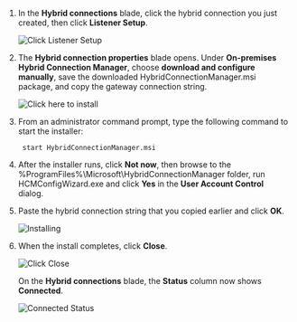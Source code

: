 
1. In the **Hybrid connections** blade, click the hybrid connection you just created, then click **Listener Setup**.
    
    ![Click Listener Setup](./media/app-service-hybrid-connections-manager-install/D04ClickListenerSetup.png)
    
4. The **Hybrid connection properties** blade opens. Under **On-premises Hybrid Connection Manager**, choose **download and configure manually**, save the downloaded HybridConnectionManager.msi package, and copy the gateway connection string.
    
    ![Click here to install](./media/app-service-hybrid-connections-manager-install/D05ClickToInstallHCM.png)
    
5. From an administrator command prompt, type the following command to start the installer:

        start HybridConnectionManager.msi
 
7. After the installer runs, click **Not now**, then browse to the %ProgramFiles%\Microsoft\HybridConnectionManager folder, run HCMConfigWizard.exe and click **Yes** in the **User Account Control** dialog.
        
7. Paste the hybrid connection string that you copied earlier and click **OK**. 
    
    ![Installing](./media/app-service-hybrid-connections-manager-install/D08aHCMInstallManual.png)
    
8. When the install completes, click **Close**.
    
    ![Click Close](./media/app-service-hybrid-connections-manager-install/D09HCMInstallComplete.png)
    
    On the **Hybrid connections** blade, the **Status** column now shows **Connected**. 
    
    ![Connected Status](./media/app-service-hybrid-connections-manager-install/D10HCStatusConnected.png)